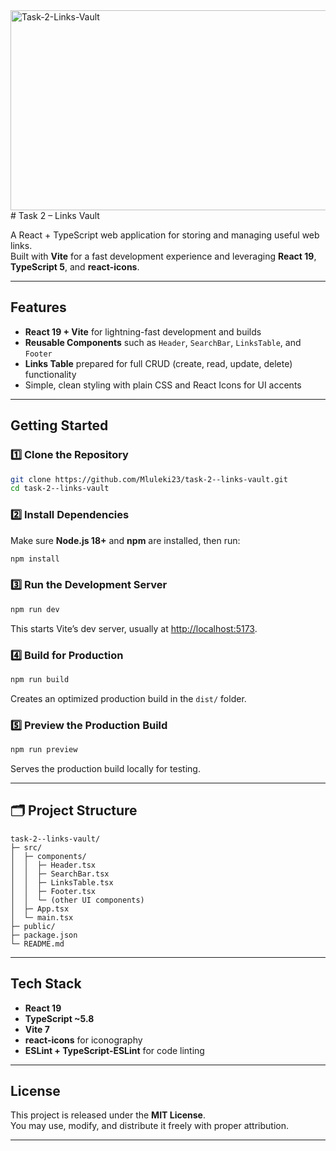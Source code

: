 <img src="https://socialify.git.ci/Mluleki23/Task-2-Links-Vault/image?language=1&owner=1&name=1&stargazers=1&theme=Light" alt="Task-2-Links-Vault" width="640" height="320" />
# Task 2 – Links Vault

A React + TypeScript web application for storing and managing useful web links.  
Built with **Vite** for a fast development experience and leveraging **React 19**, **TypeScript 5**, and **react-icons**.

---

##  Features
-  **React 19 + Vite** for lightning-fast development and builds  
-  **Reusable Components** such as `Header`, `SearchBar`, `LinksTable`, and `Footer`  
-  **Links Table** prepared for full CRUD (create, read, update, delete) functionality  
-  Simple, clean styling with plain CSS and React Icons for UI accents  

---

##  Getting Started

### 1️⃣ Clone the Repository
```bash
git clone https://github.com/Mluleki23/task-2--links-vault.git
cd task-2--links-vault
```
> 

### 2️⃣ Install Dependencies
Make sure **Node.js 18+** and **npm** are installed, then run:
```bash
npm install
```

### 3️⃣ Run the Development Server
```bash
npm run dev
```
This starts Vite’s dev server, usually at [http://localhost:5173](http://localhost:5173).

### 4️⃣ Build for Production
```bash
npm run build
```
Creates an optimized production build in the `dist/` folder.

### 5️⃣ Preview the Production Build
```bash
npm run preview
```
Serves the production build locally for testing.

---

## 🗂 Project Structure
```
task-2--links-vault/
├─ src/
│  ├─ components/
│  │  ├─ Header.tsx
│  │  ├─ SearchBar.tsx
│  │  ├─ LinksTable.tsx
│  │  ├─ Footer.tsx
│  │  └─ (other UI components)
│  ├─ App.tsx
│  └─ main.tsx
├─ public/
├─ package.json
└─ README.md
```

---

## Tech Stack
- **React 19**  
- **TypeScript ~5.8**  
- **Vite 7**  
- **react-icons** for iconography  
- **ESLint + TypeScript-ESLint** for code linting

---

##  License
This project is released under the **MIT License**.  
You may use, modify, and distribute it freely with proper attribution.

---

